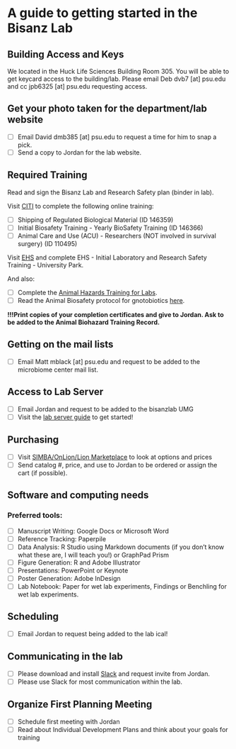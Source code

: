 # A guide to getting started in the Bisanz Lab

## Building Access and Keys

We located in the Huck Life Sciences Building Room 305. You will be able to get keycard access to the building/lab. Please email Deb dvb7 [at] psu.edu and cc jpb6325 [at] psu.edu requesting access.

## Get your photo taken for the department/lab website

- [ ] Email David dmb385 [at] psu.edu to request a time for him to snap a pick.
- [ ] Send a copy to Jordan for the lab website.

## Required Training

Read and sign the Bisanz Lab and Research Safety plan (binder in lab).

Visit [CITI](https://citi.psu.edu/) to complete the following online training:
- [ ] Shipping of Regulated Biological Material (ID 146359)
- [ ] Initial Biosafety Training - Yearly BioSafety Training (ID 146366)
- [ ] Animal Care and Use (ACU) - Researchers (NOT involved in survival surgery) (ID 110495)

Visit [EHS](https://psu.csod.com/samldefault.aspx?returnurl=%252fDeepLink%252fProcessRedirect.aspx%253fmodule%253dlodetails%2526lo%253d7f20e00f-85e8-4e82-a7be-683fc9038966) and complete EHS - Initial Laboratory and Research Safety Training - University Park.

And also:
- [ ] Complete the [Animal Hazards Training for Labs](https://pennstateoffice365.sharepoint.com/:p:/s/AnimalHazardSafetyProtocols/EchdwvEFK0VDlXrdCa35yd0B3uywgeF2S8_lmf6r0wHpYg?e=reQleH). 
- [ ] Read the Animal Biosafety protocol for gnotobiotics [here](https://pennstateoffice365.sharepoint.com/:w:/s/AnimalHazardSafetyProtocols/ESvA412o4EZBnYJYATO_DKMBdUzhltv5t4oU8yVYqRsulA?e=8clUIj).

**!!!Print copies of your completion certificates and give to Jordan. Ask to be added to the Animal Biohazard Training Record.**

## Getting on the mail lists

- [ ] Email Matt mblack [at] psu.edu and request to be added to the microbiome center mail list.

## Access to Lab Server

- [ ] Email Jordan and request to be added to the bisanzlab UMG
- [ ] Visit the [lab server guide](https://github.com/BisanzLab/LabGuides/blob/main/LabServer.md) to get started!

## Purchasing

- [ ] Visit [SIMBA/OnLion/Lion Marketplace](simba.psu.edu) to look at options and prices
- [ ] Send catalog #, price, and use to Jordan to be ordered or assign the cart (if possible).

## Software and computing needs

### Preferred tools:
- [ ] Manuscript Writing: Google Docs or Microsoft Word
- [ ] Reference Tracking: Paperpile
- [ ] Data Analysis: R Studio using Markdown documents (if you don’t know what these are, I will teach you!) or GraphPad Prism
- [ ] Figure Generation: R and Adobe Illustrator
- [ ] Presentations: PowerPoint or Keynote
- [ ] Poster Generation: Adobe InDesign
- [ ] Lab Notebook: Paper for wet lab experiments, Findings or Benchling for wet lab experiments.

## Scheduling
- [ ] Email Jordan to request being added to the lab ical!

## Communicating in the lab
- [ ] Please download and install [Slack](www.slack.com) and request invite from Jordan.
- [ ] Please use Slack for most communication within the lab.

## Organize First Planning Meeting
- [ ] Schedule first meeting with Jordan
- [ ] Read about Individual Development Plans and think about your goals for training

